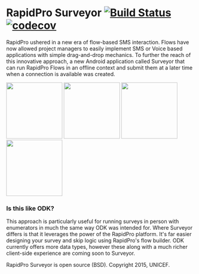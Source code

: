# RapidPro Surveyor [![Build Status](https://travis-ci.org/rapidpro/surveyor.svg?branch=master)](https://travis-ci.org/rapidpro/surveyor) [![codecov](https://codecov.io/gh/rapidpro/surveyor/branch/master/graph/badge.svg)](https://codecov.io/gh/rapidpro/surveyor)

RapidPro ushered in a new era of flow-based SMS interaction. Flows have now allowed project managers to easily implement SMS or Voice based applications with simple drag-and-drop mechanics. To further the reach of this innovative approach, a new Android application called Surveyor that can run RapidPro Flows in an offline context and submit them at a later time when a connection is available was created.

<img src="https://raw.githubusercontent.com/rapidpro/surveyor/master/screens/screen_download.png" width="150">
<img src="https://raw.githubusercontent.com/rapidpro/surveyor/master/screens/screen_list.png" width="150">
<img src="https://raw.githubusercontent.com/rapidpro/surveyor/master/screens/screen_flow_details.png" width="150">
<img src="https://raw.githubusercontent.com/rapidpro/surveyor/master/screens/screen_flow.png" width="150">

### Is this like ODK?
This approach is particularly useful for running surveys in person with enumerators in much the same way ODK was intended for. Where Surveyor differs is that it leverages the power of the RapidPro platform. It's far easier designing your survey and skip logic using RapidPro's flow builder. ODK currently offers more data types, however these along with a much richer client-side experience are coming soon to Surveyor.

RapidPro Surveyor is open source (BSD). Copyright 2015, UNICEF.

